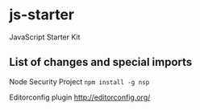 # js-starter
JavaScript Starter Kit

## List of changes and special imports

Node Security Project
`npm install -g nsp`

Editorconfig plugin
<http://editorconfig.org/>




